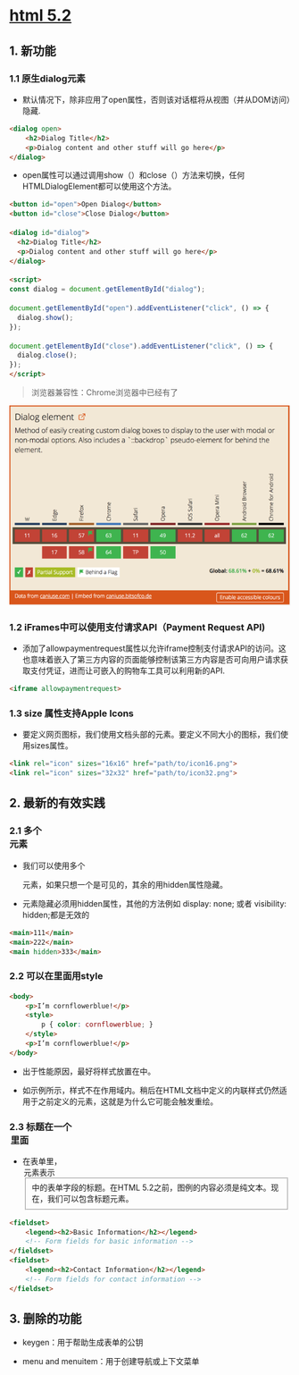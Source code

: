 # [html 5.2](https://bitsofco.de/whats-new-in-html-5-2/)


## 1. 新功能

### 1.1 原生dialog元素

- 默认情况下，除非应用了open属性，否则该对话框将从视图（并从DOM访问）隐藏.

```html
<dialog open>
    <h2>Dialog Title</h2>
    <p>Dialog content and other stuff will go here</p>
</dialog>
```

- open属性可以通过调用show（）和close（）方法来切换，任何HTMLDialogElement都可以使用这个方法。

```html
<button id="open">Open Dialog</button>  
<button id="close">Close Dialog</button>

<dialog id="dialog">  
  <h2>Dialog Title</h2>
  <p>Dialog content and other stuff will go here</p>
</dialog>

<script>  
const dialog = document.getElementById("dialog");

document.getElementById("open").addEventListener("click", () => {  
  dialog.show();
});

document.getElementById("close").addEventListener("click", () => {  
  dialog.close();
});
</script>  
```

> 浏览器兼容性：Chrome浏览器中已经有了<dialog>元素的支持，并且在Firefox中有一个标志

![浏览器兼容性](dialog.png)


### 1.2 iFrames中可以使用支付请求API（Payment Request API)


- 添加了allowpaymentrequest属性以允许iframe控制支付请求API的访问。这也意味着嵌入了第三方内容的页面能够控制该第三方内容是否可向用户请求获取支付凭证，进而让可嵌入的购物车工具可以利用新的API.

```html
<iframe allowpaymentrequest>  
```

### 1.3 size 属性支持Apple Icons

- 要定义网页图标，我们使用文档头部的<link rel =“icon”>元素。要定义不同大小的图标，我们使用sizes属性。

```html
<link rel="icon" sizes="16x16" href="path/to/icon16.png">  
<link rel="icon" sizes="32x32" href="path/to/icon32.png">  
```

## 2. 最新的有效实践

### 2.1 多个<main>元素

- 我们可以使用多个<main>元素，如果只想一个是可见的，其余的用hidden属性隐藏。

- <main>元素隐藏必须用hidden属性，其他的方法例如 display: none; 或者 visibility: hidden;都是无效的

```html
<main>111</main>
<main>222</main>
<main hidden>333</main>
```

### 2.2 可以在<body>里面用style

```html
<body>  
    <p>I’m cornflowerblue!</p>
    <style>
        p { color: cornflowerblue; }
    </style>
    <p>I’m cornflowerblue!</p>
</body>  
```

- 出于性能原因，最好将样式放置在<head>中。

- 如示例所示，样式不在作用域内。稍后在HTML文档中定义的内联样式仍然适用于之前定义的元素，这就是为什么它可能会触发重绘。


### 2.3 标题在一个 <legend>里面

- 在表单里，<legend>元素表示<fieldset>中的表单字段的标题。在HTML 5.2之前，图例的内容必须是纯文本。现在，我们可以包含标题元素。

```html
<fieldset>  
    <legend><h2>Basic Information</h2></legend>
    <!-- Form fields for basic information -->
</fieldset>  
<fieldset>  
    <legend><h2>Contact Information</h2></legend>
    <!-- Form fields for contact information -->
</fieldset>  
```

## 3. 删除的功能

- keygen：用于帮助生成表单的公钥

- menu and menuitem：用于创建导航或上下文菜单




















